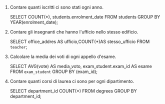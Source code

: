 1. Contare quanti iscritti ci sono stati ogni anno.

   SELECT COUNT(*), students.enrolment_date FROM students GROUP BY YEAR(enrolment_date);

2. Contare gli insegnanti che hanno l'ufficio nello stesso edificio.

   SELECT office_addres AS ufficio,COUNT(*)AS stesso_ufficio FROM `teacher`;


3. Calcolare la media dei voti di ogni appello d'esame.

   SELECT AVG(vote) AS media_voto, exam_student.exam_id AS esame
   FROM `exam_student`
   GROUP BY (exam_id);


4. Contare quanti corsi di laurea ci sono per ogni dipartimento.

   SELECT department_id
   COUNT(*)
   FROM degrees
   GROUP BY department_id;